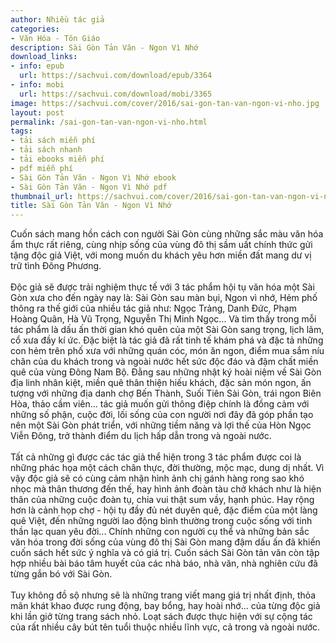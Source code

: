 ```yaml
---
author: Nhiều tác giả
categories:
- Văn Hóa - Tôn Giáo
description: Sài Gòn Tản Văn - Ngon Vì Nhớ
download_links:
- info: epub
  url: https://sachvui.com/download/epub/3364
- info: mobi
  url: https://sachvui.com/download/mobi/3365
image: https://sachvui.com/cover/2016/sai-gon-tan-van-ngon-vi-nho.jpg
layout: post
permalink: /sai-gon-tan-van-ngon-vi-nho.html
tags:
- tải sách miễn phí
- tải sách nhanh
- tải ebooks miễn phí
- pdf miễn phí
- Sài Gòn Tản Văn - Ngon Vì Nhớ ebook
- Sài Gòn Tản Văn - Ngon Vì Nhớ pdf
thumbnail_url: https://sachvui.com/cover/2016/sai-gon-tan-van-ngon-vi-nho.jpg
title: Sài Gòn Tản Văn - Ngon Vì Nhớ
---
```


 <div class="item-desc text-justify"> <p>Cuốn sách mang hồn cách con người Sài Gòn cùng những sắc màu văn hóa ẩm thực rất riêng, cùng nhịp sống của vùng đô thị sầm uất chính thức gửi tặng độc giả Việt, với mong muốn du khách yêu hơn miền đất mang dư vị trữ tình Đông Phương.<br><br>Độc giả sẽ được trải nghiệm thực tế với 3 tác phẩm hội tụ văn hóa một Sài Gòn xưa cho đến ngày nay là: Sài Gòn sau màn bụi, Ngon vì nhớ, Hẻm phố thông ra thế giới của nhiều tác giả như: Ngọc Trảng, Danh Đức, Phạm Hoàng Quân, Hà Vũ Trọng, Nguyễn Thị Minh Ngọc... Và tìm thấy trong mỗi tác phẩm là dấu ấn thời gian khó quên của một Sài Gòn sang trọng, lịch lãm, cổ xưa đầy kí ức. Đặc biệt là tác giả đã rất tinh tế khám phá và đặc tả những con hẻm trên phố xưa với những quán cóc, món ăn ngon, điểm mua sắm níu chân của du khách trong và ngoài nước hết sức độc đáo và đậm chất miền quê của vùng Đông Nam Bộ. Đằng sau những nhật ký hoài niệm về Sài Gòn địa linh nhân kiệt, miền quê thân thiện hiếu khách, đặc sản món ngon, ấn tượng với những địa danh chợ Bến Thành, Suối Tiên Sài Gòn, trái ngon Biên Hòa, thảo cầm viên... tác giả muốn gửi thông điệp chính là đồng cảm với những số phận, cuộc đời, lối sống của con người nơi đây đã góp phần tạo nên một Sài Gòn phát triển, với những tiềm năng và lợi thế của Hòn Ngọc Viễn Đông, trở thành điểm du lịch hấp dẫn trong và ngoài nước.<br><br>Tất cả những gì được các tác giả thể hiện trong 3 tác phẩm được coi là những phác họa một cách chân thực, đời thường, mộc mạc, dung dị nhất. Vì vậy độc giả sẽ có cùng cảm nhận hình ảnh chị gánh hàng rong sao khó nhọc mà thân thương đến thế, hay hình ảnh đoàn tàu chở khách như là hiện thân của những cuộc đoàn tụ, chia vui thật sum vầy, hạnh phúc. Hay rộng hơn là cảnh họp chợ - hội tụ đầy đủ nét duyên quê, đặc điểm của một làng quê Việt, đến những người lao động bình thường trong cuộc sống với tinh thần lạc quan yêu đời... Chính những con người cụ thể và những bản sắc văn hóa trong đời sống của vùng đô thị Sài Gòn mang đậm dấu ấn đã khiến cuốn sách hết sức ý nghĩa và có giá trị. Cuốn sách Sài Gòn tản văn còn tập hợp nhiều bài báo tâm huyết của các nhà báo, nhà văn, nhà nghiên cứu đã từng gắn bó với Sài Gòn.<br><br>Tuy không đồ sộ nhưng sẽ là những trang viết mang giá trị nhất định, thỏa mãn khát khao được rung động, bay bổng, hay hoài nhớ... của từng độc giả khi lần giở từng trang sách nhỏ. Loạt sách được thực hiện với sự cộng tác của rất nhiều cây bút tên tuổi thuộc nhiều lĩnh vực, cả trong và ngoài nước.</p> </div>